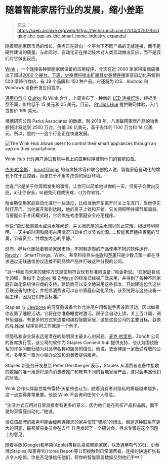# 随着智能家居行业的发展，缩小差距 

> 原文：<https://web.archive.org/web/https://techcrunch.com/2014/07/07/bridging-the-gap-as-the-smart-home-industry-expands/>

随着智能家居市场的增长，焦点正在转向一个平台下不同产品的无缝连接，而不是硬件建设的质量。与此同时，自动化正在推动技术对人类互动做出反应，而不是我们对它做出反应。

[Wink](https://web.archive.org/web/20221218145031/http://www.winkapp.com/) ，一个连接各种智能家居设备的应用程序，今天在近 2000 家家得宝商店推出了超过[2000 个展台。下周，史泰博将推出扩展其](https://web.archive.org/web/20221218145031/https://techcrunch.com/2014/07/07/winks-connected-home-collection-arrives-at-home-depot/)[史泰博连接](https://web.archive.org/web/20221218145031/http://www.staples.com/sbd/cre/marketing/staples-connect/)家庭自动化系统到 500 家降价商店，有 38 个品牌和 150 种产品。它还将为 iOS、Android 和 Windows 设备开发应用程序。

[通用电气](https://web.archive.org/web/20221218145031/http://www.ge.com/)与 [Quirky](https://web.archive.org/web/20221218145031/https://www.quirky.com/) 和 Wink 合作，上周宣布了一种新的 [LED 连接灯泡](https://web.archive.org/web/20221218145031/http://www.theverge.com/2014/6/30/5858626/ge-link-connected-light-bulbs)，根据类型不同，价格低于 15 美元和 25 美元。目前， [Phillips Hue](https://web.archive.org/web/20221218145031/http://www.usa.philips.com/e/hue/hue.html) 提供联网体验，入门包售价 199 美元。

根据研究公司 Parks Associates 的数据，到 2018 年，八类联网家居产品的销售额预计将达到 2500 万台，价值 36 亿美元，高于去年的 1100 万台和 14 亿美元。所以，是的——这个行业正在快速发展。

![The Wink Hub allows users to control their smart appliances through an app on their smartphone. ](img/f729f90a21f98ef5fd439047182ff371.png)

Wink Hub 允许用户通过智能手机上的应用程序控制他们的智能设备。

[杰夫·哈金斯](https://web.archive.org/web/20221218145031/http://www.crunchbase.com/person/jeff-hagins)， [SmartThings](https://web.archive.org/web/20221218145031/http://www.smartthings.com/) 的首席技术官和联合创始人说，智能家庭自动化的增长不在于遥控器，而更在于不用考虑你的家庭环境。

他说:“它是关于你周围发生的事情，让你可以简单地过你的一天，但房子会做出反应，a)让你安全，b)避免问题或灾难，c)为你省钱。”

哈金斯使用家庭自动化进行一些活动，比如当他开车离开时关上车库门，当他停车时打开门。当他离开和到达时，他的房子上锁和开锁。它关闭照明并调节恒温器。当房屋处于关闭模式时，它会优先考虑家庭安全应用程序。

他说:“自动检测漏水或洪水等问题，并关闭房屋的主水阀以防止灾难，根据环境照明、一天中的时间和房间占用情况自动关灯以节省能源……智能家居适应家庭的节奏，节省资金，并增加内心的平静。”

然而，碎片化困扰着智能家居市场，不同制造商的产品使用不同的软件运行。 [Revolv](https://web.archive.org/web/20221218145031/https://techcrunch.com/2014/01/08/revolv-the-missing-link-for-home-automation-comes-to-home-depot-stores/) 、SmartThings、Wink，甚至科技巨头[谷歌](https://web.archive.org/web/20221218145031/https://techcrunch.com/2014/06/23/google-makes-its-nest-at-the-center-of-the-smart-home/)和[苹果](https://web.archive.org/web/20221218145031/https://techcrunch.com/2014/06/02/apple-wwdc-smart-home/)只是少数几家一直在寻求通过无线通信协议连接不同品牌产品并打破这种分裂的公司。

“另一种面向未来的硬件方式是使用符合现有标准的设备，”哈金斯说。“在家庭自动化领域，类似于 [Zigbee](https://web.archive.org/web/20221218145031/http://www.zigbee.org/) 和 [Z-Wave](https://web.archive.org/web/20221218145031/http://www.z-wave.com/) 的标准已经被广泛采用，并得到了各种不同家庭自动化系统供应商的支持。建筑商可以安全地采用这些标准，开始建造包含这些互联设备的住宅，并相信消费者可以自带家庭自动化系统，该系统将与这些设备一起工作，因为它们符合标准。”

Staples 与 [Jawbone](https://web.archive.org/web/20221218145031/https://jawbone.com/) 的可穿戴设备合作允许用户用智能手表设置活动，因此如果你设置了睡眠活动，它将在你准备睡觉时激活。房子会自动上锁，关上百叶窗，调节恒温器。有更多的方式来连接和编程智能家居，这是这些公司的主要目标。谷歌的[与 Nest](https://web.archive.org/web/20221218145031/https://nest.com/works-with-nest/) 程序协同工作就是一个例子。

但隐私和安全将永远是潜在的聪明房主最关心的问题。[麦克·哈里斯](https://web.archive.org/web/20221218145031/http://www.zonoff.com/team.html)，Zonoff 公司的首席执行官，该公司的软件为 Staples Connect hub 提供支持，他认为围绕隐私的许多问题归结为对品牌名称和服务的信任。他说，史泰博是一家备受尊敬的公司，多年来一直为小型办公室和消费者提供服务。

Staples 新业务开发总监 Peter Gerstberger 表示，Staples 从消费者设备中接收的数据的唯一用途将是向消费者推广和教育不同的智能家居产品，这只会丰富他们的体验。

Wink 合作伙伴副总裁布雷特·沃星顿也认为，随着消费者对隐私的质疑越来越多，这一点变得非常重要。他说 Wink 不会询问任何个人信息。

“生活方式应用对日常消费者有更多的意义，因为他们是在购买产品和品牌，而不是购买家庭自动化，”他说。

信任该品牌的服务可能会缓解连接您的家并使其“智能”的想法。但是这种联系有更大的问题，联邦贸易委员会在去年 11 月发起了一个研讨会，寻求专家在这个问题上的意见。

随着谷歌(Google)和苹果(Apple)等巨头投资智能家居，以及通用电气(GE)、史泰博(Staples)和家得宝(Home Depot)等公司接触到日常消费者，连接的快速扩张有点令人吃惊。你是否足够信任他们，将你的智能家居数据交到他们手中？